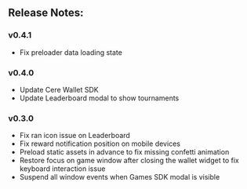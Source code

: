 ## Release Notes:

### v0.4.1

- Fix preloader data loading state

### v0.4.0

- Update Cere Wallet SDK
- Update Leaderboard modal to show tournaments

### v0.3.0

- Fix ran icon issue on Leaderboard
- Fix reward notification position on mobile devices
- Preload static assets in advance to fix missing confetti animation
- Restore focus on game window after closing the wallet widget to fix keyboard interaction issue
- Suspend all window events when Games SDK modal is visible
